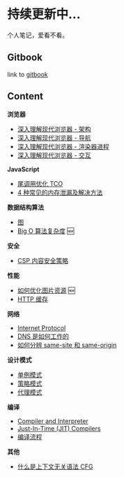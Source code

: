 # 持续更新中...

个人笔记，爱看不看。

## Gitbook

link to [gitbook](https://suki.gitbook.io/notes/)

## Content

**浏览器**

- [深入理解现代浏览器 - 架构](./articles/inside_look_browser_1.md)
- [深入理解现代浏览器 - 导航](./articles/inside_look_browser_2.md)
- [深入理解现代浏览器 - 渲染器进程](./articles/inside_look_browser_3.md)
- [深入理解现代浏览器 - 交互](./articles/inside_look_browser_4.md)

**JavaScript**

- [尾调用优化 TCO](./articles/tail_call_optimization.md)
- [4 种常见的内存泄漏及解决方法](./articles/4_common_memory_leak.md)

**数据结构算法**

- [图](./articles/graph_data_structure.md)
- [Big O 算法复杂度](./articles/big_O_complexity.md) 🆕

**安全**

- [CSP 内容安全策略](./articles/what_is_CSP.md)

**性能**

- [如何优化图片资源](./articles/optimize_images.md) 🆕
- [HTTP 缓存](./articles/caching.md)

**网络**

- [Internet Protocol](./articles/internet_protocol.md)
- [DNS 是如何工作的](./articles/how_dns_works.md)
- [如何分辨 same-site 和 same-origin](./articles/same_site_&_same_origin.md)

**设计模式**

- [单例模式](./articles/design_pattern_singleton.md)
- [策略模式](./articles/design_pattern_strategy.md)
- [代理模式](./articles/design_pattern_proxy.md)

**编译**

- [Compiler and Interpreter](./articles/compiler_and_interpreter.md)
- [Just-In-Time (JIT) Compilers](./articles/just_in_time_compiler.md)
- [编译流程](./articles/compilation_in_general.md)

**其他**

- [什么是上下文无关语法 CFG](./articles/context_free_grammar.md)
